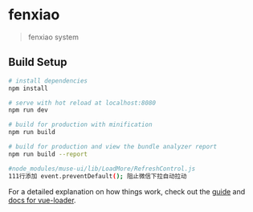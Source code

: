# fenxiao

> fenxiao system

## Build Setup

``` bash
# install dependencies
npm install

# serve with hot reload at localhost:8080
npm run dev

# build for production with minification
npm run build

# build for production and view the bundle analyzer report
npm run build --report

#node_modules/muse-ui/lib/LoadMore/RefreshControl.js
111行添加 event.preventDefault(); 阻止微信下拉自动拉动
```
For a detailed explanation on how things work, check out the [guide](http://vuejs-templates.github.io/webpack/) and [docs for vue-loader](http://vuejs.github.io/vue-loader).
